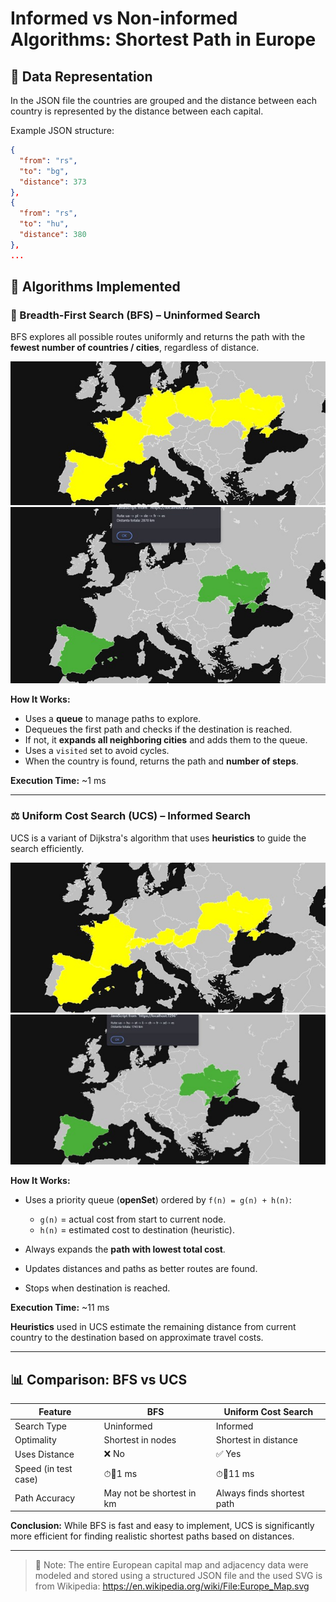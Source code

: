 # Informed vs Non-informed Algorithms: Shortest Path in Europe

## 📂 Data Representation

In the JSON file the countries are grouped and the distance between each country is represented by the distance between each capital.

Example JSON structure:

```json
{
  "from": "rs",
  "to": "bg",
  "distance": 373
},
{
  "from": "rs",
  "to": "hu",
  "distance": 380
},
...
```

## 🤖 Algorithms Implemented

### 🔄 Breadth-First Search (BFS) – Uninformed Search

BFS explores all possible routes uniformly and returns the path with the **fewest number of countries / cities**, regardless of distance.

![BFS](images/bfs1.png)
![BFS](images/bfs2.png)

**How It Works:**

* Uses a **queue** to manage paths to explore.
* Dequeues the first path and checks if the destination is reached.
* If not, it **expands all neighboring cities** and adds them to the queue.
* Uses a `visited` set to avoid cycles.
* When the country is found, returns the path and **number of steps**.

**Execution Time:** \~1 ms

---

### ⚖️ Uniform Cost Search (UCS) – Informed Search

UCS is a variant of Dijkstra's algorithm that uses **heuristics** to guide the search efficiently.

![UCS1](images/ucs1.png)
![UCS2](images/ucs2.png)


**How It Works:**

* Uses a priority queue (**openSet**) ordered by `f(n) = g(n) + h(n)`:

  * `g(n)` = actual cost from start to current node.
  * `h(n)` = estimated cost to destination (heuristic).
* Always expands the **path with lowest total cost**.
* Updates distances and paths as better routes are found.
* Stops when destination is reached.

**Execution Time:** \~11 ms

**Heuristics** used in UCS estimate the remaining distance from current country to the destination based on approximate travel costs.

---

## 📊 Comparison: BFS vs UCS

| Feature              | BFS                       | Uniform Cost Search        |
| -------------------- | ------------------------- | -------------------------- |
| Search Type          | Uninformed                | Informed                   |
| Optimality           | Shortest in nodes         | Shortest in distance       |
| Uses Distance        | ❌ No                      | ✅ Yes                      |
| Speed (in test case) | ⏱1 ms                    | ⏱11 ms                    |
| Path Accuracy        | May not be shortest in km | Always finds shortest path |

**Conclusion:** While BFS is fast and easy to implement, UCS is significantly more efficient for finding realistic shortest paths based on distances.

---

> 📄 Note: The entire European capital map and adjacency data were modeled and stored using a structured JSON file and the used SVG is from Wikipedia: https://en.wikipedia.org/wiki/File:Europe_Map.svg
